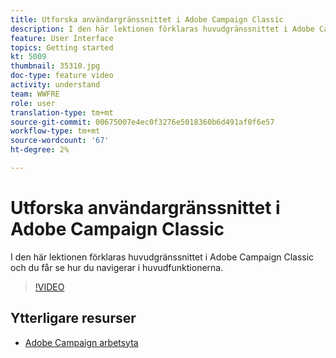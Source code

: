 ```yaml
---
title: Utforska användargränssnittet i Adobe Campaign Classic
description: I den här lektionen förklaras huvudgränssnittet i Adobe Campaign Classic och du får se hur du navigerar i huvudfunktionerna.
feature: User Interface
topics: Getting started
kt: 5009
thumbnail: 35310.jpg
doc-type: feature video
activity: understand
team: WWFRE
role: user
translation-type: tm+mt
source-git-commit: 00675007e4ec0f3276e5018360b6d491af0f6e57
workflow-type: tm+mt
source-wordcount: '67'
ht-degree: 2%

---
```



# Utforska användargränssnittet i Adobe Campaign Classic

I den här lektionen förklaras huvudgränssnittet i Adobe Campaign Classic och du får se hur du navigerar i huvudfunktionerna.

>[!VIDEO](https://video.tv.adobe.com/v/35130?quality=12)

## Ytterligare resurser

* [Adobe Campaign arbetsyta](https://docs.adobe.com/content/help/en/campaign-classic/using/getting-started/starting-with-adobe-campaign/adobe-campaign-workspace.html)
